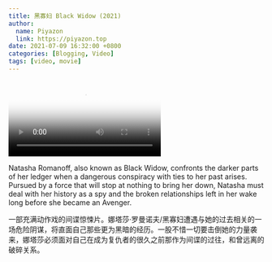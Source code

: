 ```yaml
---
title: 黑寡妇 Black Widow (2021)
author:
  name: Piyazon
  link: https://piyazon.top
date: 2021-07-09 16:32:00 +0800
categories: [Blogging, Video]
tags: [video, movie]
---
```



<video id="player" class="weixin_video" playsinline controls x-webkit-airplay poster="https://gitlab.com/Alimjoo/cdn_img/-/raw/main/movie/black-widow.jpg"
  wxv="wxv_2187710028864946177" src="">
  <track kind="captions" label="English" src="https://piyazon.top/storage/assets/subtitles/black-widow-en.vtt" srclang="en"
      />
  <track kind="captions" label="汉语" src="https://piyazon.top/storage/assets/subtitles/black-widow-cn.vtt" srclang="zh-CN" />
</video>

Natasha Romanoff, also known as Black Widow, confronts the darker parts of her ledger when a dangerous conspiracy with ties to her past arises. Pursued by a force that will stop at nothing to bring her down, Natasha must deal with her history as a spy and the broken relationships left in her wake long before she became an Avenger.

一部充满动作戏的间谍惊悚片。娜塔莎·罗曼诺夫/黑寡妇遭遇与她的过去相关的一场危险阴谋，将直面自己那些更为黑暗的经历。一股不惜一切要击倒她的力量袭来，娜塔莎必须面对自己在成为复仇者的很久之前那作为间谍的过往，和曾远离的破碎关系。